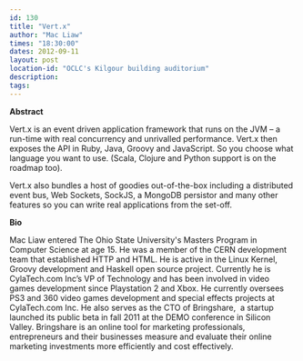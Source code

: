 ```yaml
---
id: 130
title: "Vert.x"
author: "Mac Liaw"
times: "18:30:00"
dates: 2012-09-11
layout: post
location-id: "OCLC's Kilgour building auditorium"  
description: 
tags: 
---
```

 **Abstract**

Vert.x is an event driven application framework that runs on the JVM – a run-time with real concurrency and unrivalled performance. Vert.x then exposes the API in Ruby, Java, Groovy and JavaScript. So you choose what language you want to use. (Scala, Clojure and Python support is on the roadmap too).  
  
Vert.x also bundles a host of goodies out-of-the-box including a distributed event bus, Web Sockets, SockJS, a MongoDB persistor and many other features so you can write real applications from the set-off.  

**Bio**

Mac Liaw entered The Ohio State University's Masters Program in Computer Science at age 15. He was a member of the CERN development team that established HTTP and HTML. He is active in the Linux Kernel, Groovy development and Haskell open source project. Currently he is CylaTech.com Inc’s VP of Technology and has been involved in video games development since Playstation 2 and Xbox. He currently oversees PS3 and 360 video games development and special effects projects at CylaTech.com Inc. He also serves as the CTO of Bringshare,&nbsp; a startup launched its public beta in fall 2011 at the DEMO conference in Silicon Valley. Bringshare is an online tool for marketing professionals, entrepreneurs and their businesses measure and evaluate their online marketing investments more efficiently and cost effectively.

